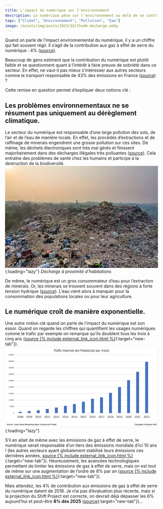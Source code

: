 ```yaml
---
title: L'impact du numérique sur l'environnement
description: Le numérique pèse sur l'environnement au delà de se contribution au changement climatique
tags: ["Climat", "Environnement", "Pollution", "Eau"]
image: /assets/img/posts/2023/Q3/thumb-decharge.webp
---
```


Quand on parle de l’impact environnemental du numérique, il y a un chiffre qui fait souvent régir. Il s’agit de la contribution aux gaz à effet de serre du numérique : 4% ([source](https://theshiftproject.org/wp-content/uploads/2018/11/Rapport-final-v8-WEB.pdf)).

Beaucoup de gens estiment que la contribution du numérique est plutôt faible et se questionnent quant à l’intérêt à faire preuve de sobriété dans ce secteur. En effet, ne vaut-il pas mieux s’intéresser aux autres secteurs comme le transport responsable de 43% des émissions en France ([source](https://www.statistiques.developpement-durable.gouv.fr/edition-numerique/chiffres-cles-du-climat-2022/7-repartition-sectorielle-des-emissions-de)) ?

Cette remise en question permet d’expliquer deux notions clé :

## Les problèmes environnementaux ne se résument pas uniquement au dérèglement climatique.

Le secteur du numérique est responsable d’une large pollution des sols, de l’air et de l’eau de manière locale. En effet, les procédés d’extractions et de raffinage de minerais engendrent une grosse pollution sur ces sites. De même, les déchets électroniques sont très mal gérés et finissent majoritairement dans des décharges illégales très polluantes ([source](https://wedocs.unep.org/bitstream/handle/20.500.11822/9648/Waste_crime_RRA.pdf)). Cela entraîne des problèmes de santé chez les humains et participe à la destruction de la biodiversité.
![Photo d’une décharge où travaillent des personnes mal protégées et avec des habitations à proximité.](/assets/img/posts/2023/Q3/decharge.webp){:loading="lazy"}
*Décharge à proximité d’habitations*

De même, le numérique est un gros consommateur d’eau pour l’extraction de minerais. Or, les minerais se trouvent souvent dans des régions à forte tension hydrique ([source](https://www.strategie.gouv.fr/sites/strategie.gouv.fr/files/atoms/files/fs-2020-dt-consommation-metaux-du-numerique-juin.pdf)). L’eau vient alors à manquer pour la consommation des populations locales ou pour leur agriculture.

## Le numérique croît de manière exponentielle.

Une autre notion clé quand on parle de l’impact du numérique est son essor. Quand on regarde les chiffres qui quantifient les usages numériques comme le trafic par exemple on remarque qu’ils doublent tous les trois à cinq ans ([source {% include external_link_icon.html %}](https://twiki.cern.ch/twiki/pub/HEPIX/TechwatchNetwork/HtwNetworkDocuments/white-paper-c11-741490.pdf){:target="new-tab"}).
![Graphique présentant l’évolution du trafic internet de 2009 à 2022.](/assets/img/posts/2023/Q3/croissance_flux_internet.webp){:loading="lazy"}

S’il en allait de même avec les émissions de gaz à effet de serre, le numérique serait responsable d’un tiers des émissions mondiale d’ici 10 ans ! (les autres secteurs ayant globalement stabilisé leurs émissions ces dernières années, [source {% include external_link_icon.html %}](https://theshiftproject.org/wp-content/uploads/2018/11/Rapport-final-v8-WEB.pdf){:target="new-tab"}). Heureusement, les avancées technologiques permettent de limiter les émissions de gaz à effet de serre, mais on est tout de même sur une augmentation de l’ordre de 8% par an ([source {% include external_link_icon.html %}](https://theshiftproject.org/wp-content/uploads/2018/11/Rapport-final-v8-WEB.pdf){:target="new-tab"}).

Mais attendez, les 4% de contribution aux émissions de gaz à effet de serre du numérique datent de 2018. Je n’ai pas d’évaluation plus récente, mais si la projection du Shift Project est correcte, on devrait déjà dépasser les 6% aujourd’hui et peut-être **8% dès 2025** ([source](https://theshiftproject.org/wp-content/uploads/2018/11/Rapport-final-v8-WEB.pdf){:target="new-tab"})…
